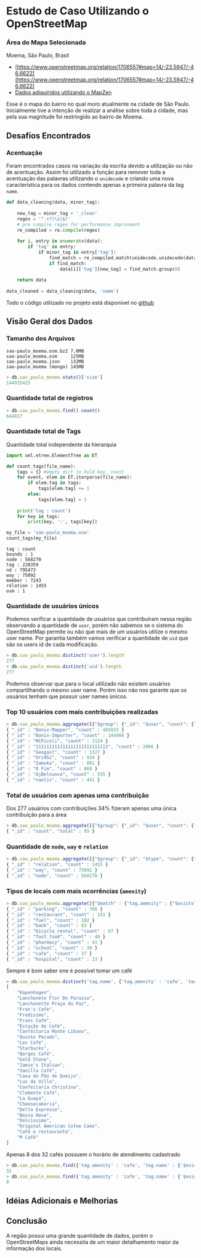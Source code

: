 # Estudo de Caso Utilizando o OpenStreetMap

### Área do Mapa Selecionada
Moema, São Paulo, Brasil

- [https://www.openstreetmap.org/relation/1706557#map=14/-23.5947/-46.6622](https://www.openstreetmap.org/relation/1706557#map=14/-23.5947/-46.6622)
- [Dados adiquiridos utilizando o MapZen](https://mapzen.com)

 Esse é o mapa do bairro no qual moro atualmente na cidade de São Paulo. Inicialmente tive a intenção de realizar a análise sobre toda a cidade, mas pela sua magnitude foi restringido ao bairro de Moema.

## Desafios Encontrados

### Acentuação

Foram encontrados casos na variação da escrita devido a utilização ou não de acentuação. Assim foi utilizado a função para remover toda a acentuação das palavras utilizando o `unidecode` e criando uma nova característica para os dados contendo apenas a primeira palavra da tag `name`.

```python
def data_cleaning(data, minor_tag):
    
    new_tag = minor_tag + '_clean'
    regex = '^.+?(\s|$)'
    # pre compile regex for performance improvment
    re_compiled = re.compile(regex)
    
    for i, entry in enumerate(data):
        if 'tag' in entry:
            if minor_tag in entry['tag']:
                find_match = re_compiled.match(unidecode.unidecode(data[i]['tag'][minor_tag]))
                if find_match:
                    data[i]['tag'][new_tag] = find_match.group(0)
                    
    return data
    
data_cleaned = data_cleaning(data, 'name')
```

Todo o código utilizado no projeto está disponível no [github](https://github.com/ChristianNogueira/udacity_data_wrangling/blob/master/final_project.py)

## Visão Geral dos Dados

### Tamanho dos Arquivos
```
sao-paulo_moema.osm.bz2 7,0MB
sao-paulo_moema.osm     125MB
sao-paulo_moema.json    132MB
sao-paulo_moema (mongo) 145MB
```  
```javascript
> db.sao_paulo_moema.stats()['size']
144915425
```
### Quantidade total de registros
```javascript
> db.sao_paulo_moema.find().count()
644817
```

### Quantidade total de Tags
Quantidade total independente da hierarquia
```python
import xml.etree.ElementTree as ET

def count_tags(file_name):
    tags = {} #empty dict to hold key, count
    for event, elem in ET.iterparse(file_name):
        if elem.tag in tags:
            tags[elem.tag] += 1
        else:
            tags[elem.tag] = 1
    
    print('tag : count')
    for key in tags:
        print(key, ':', tags[key])

my_file = 'sao-paulo_moema.osm'
count_tags(my_file)
```
```
tag : count
bounds : 1
node : 568270
tag : 228359
nd : 795473
way : 75092
member : 7243
relation : 1455
osm : 1
```

### Quantidade de usuários únicos

Podemos verificar a quantidade de usuários que contribuíram nessa região observando a quantidade de `user`, porém não sabemos se o sistema do OpenStreetMap permite ou não que mais de um usuários utilize o mesmo user name. Por garantia também vamos verificar a quantidade de `uid` que são os users id de cada modificação.
```javascript
> db.sao_paulo_moema.distinct('user').length
277
> db.sao_paulo_moema.distinct('uid').length
277
```
Podemos observar que para o local utilizado não existem usuários compartilhando o mesmo user name. Porém isso não nos garante que os usuários tenham que possuir user names únicos.

### Top 10 usuários com mais contribuições realizadas
```javascript
> db.sao_paulo_moema.aggregate([{"$group": {"_id": "$user", "count": {"$sum":1}}},{"$sort": {"count": -1}}, {"$limit":10}])
{ "_id" : "Bonix-Mapper", "count" : 485833 }
{ "_id" : "Bonix-Importer", "count" : 144466 }
{ "_id" : "MCPicoli", "count" : 2124 }
{ "_id" : "111111111111111111111111111", "count" : 2066 }
{ "_id" : "Geogast", "count" : 1327 }
{ "_id" : "Ori952", "count" : 939 }
{ "_id" : "Samuka", "count" : 891 }
{ "_id" : "O Fim", "count" : 869 }
{ "_id" : "AjBelnuovo", "count" : 555 }
{ "_id" : "naoliv", "count" : 441 }
```

### Total de usuários com apenas uma contribuição
Dos 277 usuários com contribuições 34% fizeram apenas uma única contribuição para a área
```javascript
> db.sao_paulo_moema.aggregate([{"$group": {"_id": "$user", "count": {"$sum":1}}},{"$match": {"count": 1}}, {"$group" : {"_id": "count", "total" : {"$sum":1}}}])
{ "_id" : "count", "total" : 95 }
```

### Quantidade de `node`, `way` e `relation`
```javascript
> db.sao_paulo_moema.aggregate([{"$group": {"_id": "$type", "count": {"$sum":1}}}])
{ "_id" : "relation", "count" : 1455 }
{ "_id" : "way", "count" : 75092 }
{ "_id" : "node", "count" : 568270 }
```

### Tipos de locais com mais ocorrências (`amenity`) 
```javascript
> db.sao_paulo_moema.aggregate([{"$match" : {"tag.amenity" : {"$exists" : 1}}}, {"$group" : {"_id":"$tag.amenity", "count" : {"$sum":1}}}, {"$sort" : {"count" : -1}}, {"$limit":10}])
{ "_id" : "parking", "count" : 766 }
{ "_id" : "restaurant", "count" : 151 }
{ "_id" : "fuel", "count" : 102 }
{ "_id" : "bank", "count" : 83 }
{ "_id" : "bicycle_rental", "count" : 67 }
{ "_id" : "fast_food", "count" : 49 }
{ "_id" : "pharmacy", "count" : 41 }
{ "_id" : "school", "count" : 39 }
{ "_id" : "cafe", "count" : 37 }
{ "_id" : "hospital", "count" : 23 }
```

Sempre é bom saber one é possível tomar um café
```javascript
> db.sao_paulo_moema.distinct('tag.name', {'tag.amenity' : 'cafe', 'tag.name' : {'$exists' : 1}}, {'_id' : 0, 'tag.name' : 1})
[
    "Kopenhagen",
    "Lanchonete Flor Do Paraíso",
    "Lanchonette Praça du Paz",
    "Fran's Cafe",
    "Fredisimo",
    "Frans Café",
    "Estação do Café",
    "Confeitaria Monte Líbano",
    "Quinto Pecado",
    "Les Café",
    "Starbucks",
    "Borges Café",
    "Gold Stone",
    "Jamie's Italian",
    "Vanilla Café",
    "Casa do Pão de Queijo",
    "Luz da Villa",
    "Confeitaria Christina",
    "Clemente Café",
    "La Guapa",
    "Cheesecakeria",
    "Delta Expresso",
    "Bossa Nova",
    "Dolcissimo",
    "Original American Cofee Cake",
    "Café e restaurante",
    "M Café"
]
```

Apenas 8 dos 32 cafés possuem o horário de atendimento cadastrado 
```javascript
> db.sao_paulo_moema.find({'tag.amenity' : 'cafe', 'tag.name' : {'$exists' : 1}}).count()
32
> db.sao_paulo_moema.find({'tag.amenity' : 'cafe', 'tag.name' : {'$exists' : 1}, 'tag.opening_hours' : {'$exists' : 1}}).count()
8
```
## Idéias Adicionais e Melhorias

## Conclusão

A região possui uma grande quantidade de dados, porém o OpenStreetMaps ainda necessita de um maior detalhamento maior da informação dos locais.